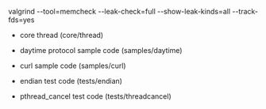 valgrind --tool=memcheck --leak-check=full --show-leak-kinds=all --track-fds=yes



* core thread (core/thread)   

* daytime protocol sample code (samples/daytime)   
* curl sample code (samples/curl)   

* endian test code (tests/endian)   
* pthread_cancel test code (tests/threadcancel)   
